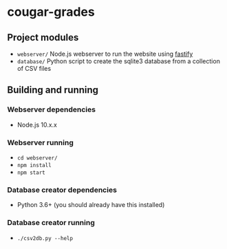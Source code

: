 # cougar-grades

## Project modules
- `webserver/` Node.js webserver to run the website using [fastify](https://github.com/fastify/fastify/)
- `database/` Python script to create the sqlite3 database from a collection of CSV files

## Building and running
### Webserver dependencies
- Node.js 10.x.x
### Webserver running
- `cd webserver/`
- `npm install`
- `npm start`

### Database creator dependencies
- Python 3.6+ (you should already have this installed)
### Database creator running
- `./csv2db.py --help`